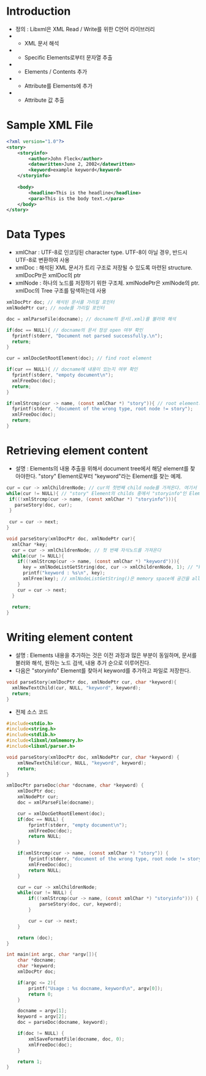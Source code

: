 Introduction
============
 - 정의 : Libxml은 XML Read / Write를 위한 C언어 라이브러리
 - - XML 문서 해석
 - - Specific Elements로부터 문자열 추출
 - - Elements / Contents 추가
 - - Attribute를 Elements에 추가
 - - Attribute 값 추출

Sample XML File
===============
```xml
<?xml version="1.0"?>
<story>
    <storyinfo>
        <author>John Fleck</author>
        <datewritten>June 2, 2002</datewritten>
        <keyword>example keyword</keyword>
    </storyinfo>
 
    <body>
        <headline>This is the headline</headline>
        <para>This is the body text.</para>
    </body>
</story>
```

Data Types
==========
 - xmlChar : UTF-8로 인코딩된 character type. UTF-8이 아닐 경우, 반드시 UTF-8로 변환하여 사용
 - xmlDoc : 해석된 XML 문서가 트리 구조로 저장될 수 있도록 마련된 structure. xmlDocPtr은 xmlDoc의 ptr
 - xmlNode : 하나의 노드를 저장하기 위한 구조체. xmlNodePtr은 xmlNode의 ptr. xmlDoc의 Tree 구조를 탐색하는데 사용

```C
xmlDocPtr doc; // 해석된 문서를 가리킬 포인터
xmlNodePtr cur; // node를 가리킬 포인터

doc = xmlParseFile(docname); // docname의 문서(.xml)를 불러와 해석

if(doc == NULL){ // docname의 문서 정상 open 여부 확인
  fprintf(stderr, "Document not parsed successfully.\n");
  return;
}

cur = xmlDocGetRootElement(doc); // find root element

if(cur == NULL){ // docname에 내용이 있는지 여부 확인
  fprintf(stderr, "empoty document\n");
  xmlFreeDoc(doc);
  return;
}

if(xmlStrcmp(cur -> name, (const xmlChar *) "story")){ // root element의 name이 story인지 확인
  fprintf(stderr, "document of the wrong type, root node != story");
  xmlFreeDoc(doc);
  return;
}
```

Retrieving element content
==========================
 - 설명 : Elements의 내용 추출을 위해서 document tree에서 해당 element를 찾아야한다. "story" Element로부터 "keyword"라는 Element를 찾는 예제.
```C
cur = cur -> xmlChildrenNode; // cur의 첫번째 child node를 가져온다. 여기서 cur은 root element인 story이다.
while(cur != NULL){ // "story" Element의 childs 중에서 "storyinfo"인 Element를 찾는다. 해당 Element를 찾으면 parseStory()를 호출
 if((!xmlStrcmp(cur -> name, (const xmlChar *) "storyinfo"))){
   parseStory(doc, cur);
 }
 
 cur = cur -> next;
}

void parseStory(xmlDocPtr doc, xmlNodePtr cur){
  xmlChar *key;
  cur = cur -> xmlChildrenNode; // 첫 번째 자식노드를 가져온다
  while(cur != NULL){
    if((!xmlStrcmp(cur -> name, (const xmlChar *) "keyword"))){
      key = xmlNodeListGetString(doc, cur -> xmlChildrenNode, 1); // "keyword" node를 찾으면 xmlNodeListGetString()을 이용하여 출
      printf("keyword : %s\n", key);
      xmlFree(key); // xmlNodeListGetString()은 memory space에 공간을 allocation 하므로 반드시 memory free 
    }
    cur = cur -> next;
  }
  
  return;
}
```

Writing element content
=======================
 - 설명 : Elements 내용을 추가하는 것은 이전 과정과 많은 부분이 동일하며, 문서를 불러와 해석, 원하는 노드 검색, 내용 추가 순으로 이루어진다.
 - 다음은 "storyinfo" Element를 찾아서 keyword를 추가하고 파일로 저장한다.
```C
void parseStory(xmlDocPtr doc, xmlNodePtr cur, char *keyword){
  xmlNewTextChild(cur, NULL, "keyword", keyword);
  return;
}
```
 - 전체 소스 코드
```C
#include<stdio.h>
#include<string.h>
#include<stdlib.h>
#include<libxml/xmlmemory.h>
#include<libxml/parser.h>

void parseStory(xmlDocPtr doc, xmlNodePtr cur, char *keyword) {
    xmlNewTextChild(cur, NULL, "keyword", keyword);
    return;
}

xmlDocPtr parseDoc(char *docname, char *keyword) {
    xmlDocPtr doc;
    xmlNodePtr cur;
    doc = xmlParseFile(docname);

    cur = xmlDocGetRootElement(doc);
    if(doc == NULL) {
        fprintf(stderr, "empty document\n");
        xmlFreeDoc(doc);
        return NULL;
    }

    if(xmlStrcmp(cur -> name, (const xmlChar *) "story")) {
        fprintf(stderr, "document of the wrong type, root node != story");
        xmlFreeDoc(doc);
        return NULL;
    }

    cur = cur -> xmlChildrenNode;
    while(cur != NULL) {
        if((!xmlStrcmp(cur -> name, (const xmlChar *) "storyinfo"))) {
            parseStory(doc, cur, keyword);
        }

        cur = cur -> next;
    }

    return (doc);
}

int main(int argc, char *argv[]){
    char *docname;
    char *keyword;
    xmlDocPtr doc;

    if(argc <= 2){
        printf("Usage : %s docname, keyword\n", argv[0]);
        return 0;
    }

    docname = argv[1];
    keyword = argv[2];
    doc = parseDoc(docname, keyword);

    if(doc != NULL) {
        xmlSaveFormatFile(docname, doc, 0);
        xmlFreeDoc(doc);
    }

    return 1;
}
```
